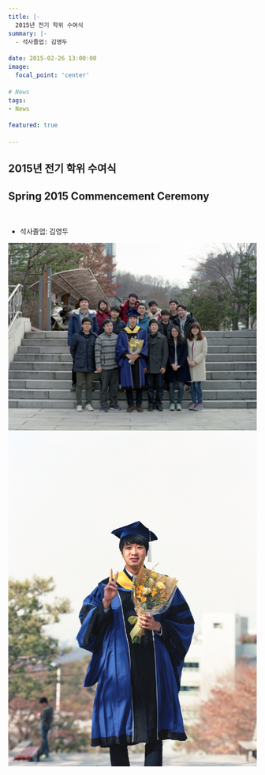 ```yaml
---
title: |-
  2015년 전기 학위 수여식
summary: |-
  - 석사졸업: 김영두

date: 2015-02-26 13:00:00
image:
  focal_point: 'center'

# News
tags: 
- News

featured: true

---
```


## 2015년 전기 학위 수여식 
## Spring 2015 Commencement Ceremony
</br>

  - 석사졸업: 김영두

 ![featuered](featured.jpg)
 ![150226-fig1](fig1.jpg)
 <!-- ![200227-fig2](fig2.jpg) -->